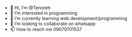 - 👋 Hi, I’m @Tenoreh
- 👀 I’m interested in programming  
- 🌱 I’m currently learning web development/programming
- 💞️ I’m looking to collaborate on whatsapp
- 📫 How to reach me 09079701537

<!---
Tenoreh/Tenoreh is a ✨ special ✨ repository because its `README.md` (this file) appears on your GitHub profile.
You can click the Preview link to take a look at your changes.
--->
